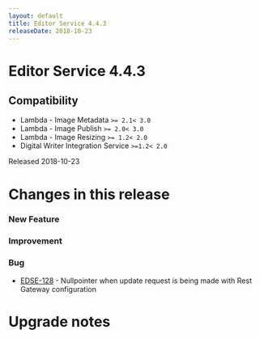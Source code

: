 ```yaml
---
layout: default
title: Editor Service 4.4.3
releaseDate: 2018-10-23
---
```

<div class="jumbotron">
    <h1>Editor Service 4.4.3</h1>    
    <h2>Compatibility</h2>
    <ul>
        <li>Lambda - Image Metadata <code>>= 2.1</code><code>< 3.0</code></li>
        <li>Lambda - Image Publish <code>>= 2.0</code><code>< 3.0</code></li>
        <li>Lambda - Image Resizing <code>>= 1.2</code><code>< 2.0</code></li>
        <li>Digital Writer Integration Service <code>>=1.2</code><code>< 2.0</code></li>
    </ul>
</div>

Released 2018-10-23

 

# Changes in this release  


### New Feature 



### Improvement 



### Bug 

 * [EDSE-128](https://jira.infomaker.se/browse/EDSE-128) - Nullpointer when update request is being made with Rest Gateway configuration 




# Upgrade notes  
           

